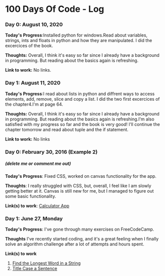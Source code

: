 # 100 Days Of Code - Log

### Day 0: August 10, 2020

**Today's Progress**:Installed python for windows.Read about variables, strings, ints and floats in python and how they are manipulated. I did the excercices of the book.

**Thoughts:** Overall, I think it's easy so far since I already have a background in programming. But reading about the basics again is refreshing.

**Link to work:** No links.


### Day 1: August 11, 2020

**Today's Progress**:I read about lists in python and diffrent ways to access elements, add, remove, slice and copy a list. I did the two first excercices of the chapter4.I'm at page 64.

**Thoughts:** Overall, I think it's easy so far since I already have a background in programming. But reading about the basics again is refreshing.I'm also satisfied with my progress so far and the book is very good! I'll continue the chapter tomorrow and read about tuple and the if statement.

**Link to work:** No links






### Day 0: February 30, 2016 (Example 2)
##### (delete me or comment me out)

**Today's Progress**: Fixed CSS, worked on canvas functionality for the app.

**Thoughts**: I really struggled with CSS, but, overall, I feel like I am slowly getting better at it. Canvas is still new for me, but I managed to figure out some basic functionality.

**Link(s) to work**: [Calculator App](http://www.example.com)


### Day 1: June 27, Monday

**Today's Progress**: I've gone through many exercises on FreeCodeCamp.

**Thoughts** I've recently started coding, and it's a great feeling when I finally solve an algorithm challenge after a lot of attempts and hours spent.

**Link(s) to work**
1. [Find the Longest Word in a String](https://www.freecodecamp.com/challenges/find-the-longest-word-in-a-string)
2. [Title Case a Sentence](https://www.freecodecamp.com/challenges/title-case-a-sentence)
